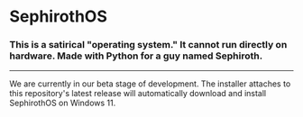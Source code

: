 # SephirothOS
### This is a satirical "operating system." It cannot run directly on hardware. Made with Python for a guy named Sephiroth.
---
We are currently in our beta stage of development. The installer attaches to this repository's latest release will automatically download and install SephirothOS on Windows 11.
